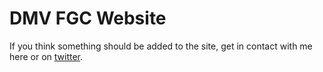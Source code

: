 

# DMV FGC Website



If you think something should be added to the site, get in contact with me here or on [twitter](https://twitter.com/jd__fgc).



